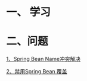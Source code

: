 # 一、 学习

# 二、问题
[1、Spring Bean Name冲突解决](https://github.com/wmenjoy/awesome-knowleges/blob/master/java/spring/spring-boot/problems/spring-bean-name-conflict-solved.md)

[2、禁用Spring Bean 覆盖](http://www.it1352.com/994635.html)
